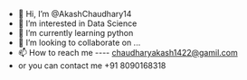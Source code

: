 - 👋 Hi, I’m @AkashChaudhary14
- 👀 I’m interested in Data Science
- 🌱 I’m currently learning python
- 💞️ I’m looking to collaborate on ...
- 📫 How to reach me ---- chaudharyakash1422@gamil.com
- or you can contact me  +91 8090168318

<!---
AkashChaudhary14/AkashChaudhary14 is a ✨ special ✨ repository because its `README.md` (this file) appears on your GitHub profile.
You can click the Preview link to take a look at your changes.
--->
